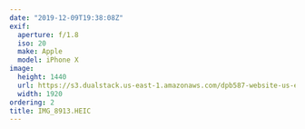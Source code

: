 ```yaml
---
date: "2019-12-09T19:38:08Z"
exif:
  aperture: f/1.8
  iso: 20
  make: Apple
  model: iPhone X
image:
  height: 1440
  url: https://s3.dualstack.us-east-1.amazonaws.com/dpb587-website-us-east-1/asset/gallery/2019-south-america/8bea6309-5f32-e044-5c45-2ac1a9d35f63~1920.jpg
  width: 1920
ordering: 2
title: IMG_8913.HEIC
---
```

